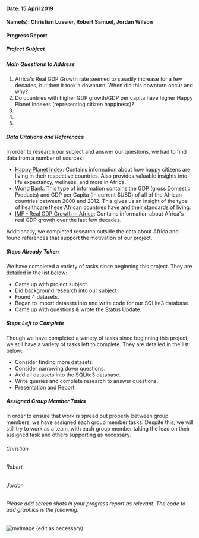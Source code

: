 #### Date: 15 April 2019
#### Name(s): Christian Lussier, Robert Samuel, Jordan Wilson

#### Progress Report

##### Project Subject

##### Main Questions to Address
1) Africa's Real GDP Growth rate seemed to steadily increase for a few decades, but then it took a downturn. When did this downturn occur and why?
2) Do countries with higher GDP growth/GDP per capita have higher Happy Planet Indexes (representing citizen happiness)?
3)
4)
5)

##### Data Citations and References
In order to research our subject and answer our questions, we had to find data from a number of sources:
- [Happy Planet Index](http://happyplanetindex.org): Contains information about how happy citizens are living in their respective countries. Also provides valuable insights into life expectancy, wellness, and more in Africa.
- [World Bank](https://databank.worldbank.org/data/source/africa-development-indicators#): This type of information contains the GDP (gross Domestic Products) and GDP per Capita (in current $USD) of all of the African countries between 2000 and 2012. This gives us an insight of the type of healthcare these African countries have and their standards of living.
- [IMF - Real GDP Growth in Africa](https://www.imf.org/external/datamapper/NGDP_RPCH@WEO/OEMDC/ADVEC/WEOWORLD): Contains information about Africa's real GDP growth over the last few decades.

Additionally, we completed research outside the data about Africa and found references that support the motivation of our project,
##### Steps Already Taken
We have completed a variety of tasks since beginning this project. They are detailed in the list below:
- Came up with project subject.
- Did background research into our subject
- Found 4 datasets.
- Began to import datasets into and write code for our SQLite3 database.
- Came up with questions & wrote the Status Update.

##### Steps Left to Complete
Though we have completed a variety of tasks since beginning this project, we still have a variety of tasks left to complete. They are detailed in the list below:
- Consider finding more datasets.
- Consider narrowing down questions.
- Add all datasets into the SQLite3 database.
- Write queries and complete research to answer questions.
- Presentation and Report.

##### Assigned Group Member Tasks
In order to ensure that work is spread out properly between group members, we have assigned each group member tasks. Despite this, we will still try to work as a team, with each group member taking the lead on their assigned task and others supporting as necessary.

###### Christian
###### Robert
###### Jordan


###### Please add screen shots in your progress report as relevant. The code to add graphics is the following:
![myImage](graphics/gators.png)
(edit as necessary)
